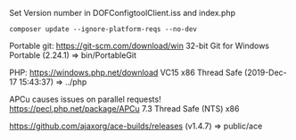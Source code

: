 Set Version number in DOFConfigtoolClient.iss and index.php

```
composer update --ignore-platform-reqs --no-dev
```

Portable git:
https://git-scm.com/download/win
32-bit Git for Windows Portable
(2.24.1)
=> bin/PortableGit

PHP:
https://windows.php.net/download
VC15 x86 Thread Safe (2019-Dec-17 15:43:37)
=> ../php

APCu causes issues on parallel requests!
https://pecl.php.net/package/APCu
7.3 Thread Safe (NTS) x86

https://github.com/ajaxorg/ace-builds/releases
(v1.4.7)
=> public/ace